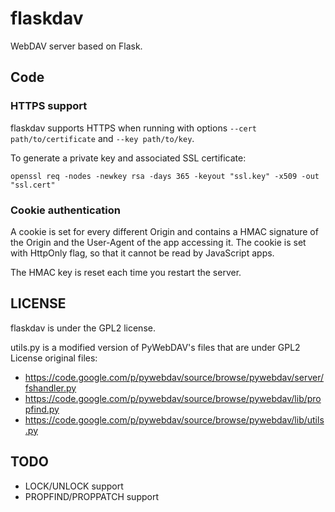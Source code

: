# flaskdav

WebDAV server based on Flask.

## Code

### HTTPS support

flaskdav supports HTTPS when running with options <code>--cert path/to/certificate</code> and <code>--key path/to/key</code>.

To generate a private key and associated SSL certificate:
<pre><code>openssl req -nodes -newkey rsa -days 365 -keyout "ssl.key" -x509 -out "ssl.cert"</code></pre>

### Cookie authentication

A cookie is set for every different Origin and contains a HMAC signature of the Origin and the User-Agent of the app accessing it. The cookie is set with HttpOnly flag, so that it cannot be read by JavaScript apps.

The HMAC key is reset each time you restart the server.

## LICENSE

flaskdav is under the GPL2 license.

utils.py is a modified version of PyWebDAV's files that are under GPL2 License
original files:
*    https://code.google.com/p/pywebdav/source/browse/pywebdav/server/fshandler.py
*    https://code.google.com/p/pywebdav/source/browse/pywebdav/lib/propfind.py
*    https://code.google.com/p/pywebdav/source/browse/pywebdav/lib/utils.py

## TODO
- LOCK/UNLOCK support
- PROPFIND/PROPPATCH support
